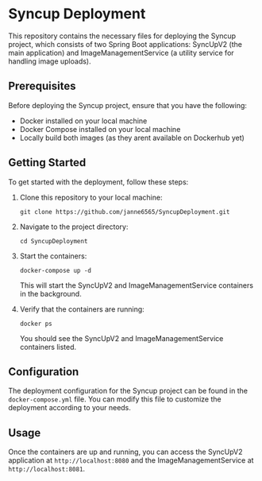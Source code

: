 # Syncup Deployment

This repository contains the necessary files for deploying the Syncup project, which consists of two Spring Boot applications: SyncUpV2 (the main application) and ImageManagementService (a utility service for handling image uploads).

## Prerequisites

Before deploying the Syncup project, ensure that you have the following:

- Docker installed on your local machine
- Docker Compose installed on your local machine
- Locally build both images (as they arent available on Dockerhub yet)

## Getting Started

To get started with the deployment, follow these steps:

1. Clone this repository to your local machine:

    ```shell
    git clone https://github.com/janne6565/SyncupDeployment.git
    ```

2. Navigate to the project directory:

    ```shell
    cd SyncupDeployment
    ```

5. Start the containers:

    ```shell
    docker-compose up -d
    ```

    This will start the SyncUpV2 and ImageManagementService containers in the background.

6. Verify that the containers are running:

    ```shell
    docker ps
    ```

    You should see the SyncUpV2 and ImageManagementService containers listed.

## Configuration

The deployment configuration for the Syncup project can be found in the `docker-compose.yml` file. You can modify this file to customize the deployment according to your needs.

## Usage

Once the containers are up and running, you can access the SyncUpV2 application at `http://localhost:8080` and the ImageManagementService at `http://localhost:8081`.
